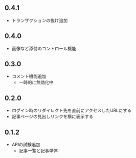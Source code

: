## 0.4.1

* トランザクションの抜け追加

## 0.4.0

* 画像など添付のコントロール機能

## 0.3.0

* コメント機能追加
    * 一時的に無効化中

## 0.2.0

* ログイン時のリダイレクト先を直前にアクセスしたURLにする
* 記事ページの見出しリンクを横に表示する


## 0.1.2

* APIの試験追加
    * 記事一覧と記事単体

